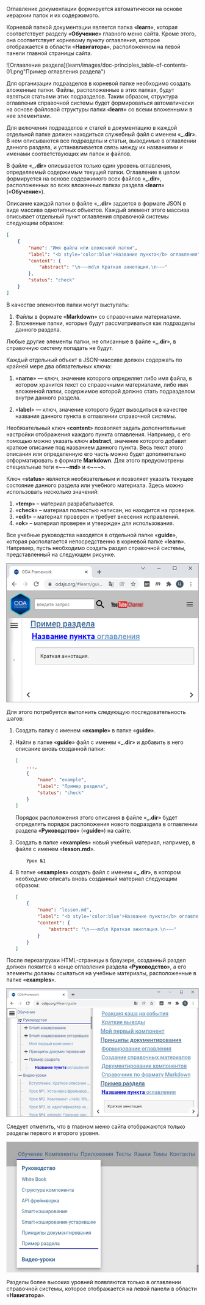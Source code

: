 ﻿Оглавление документации формируется автоматически на основе иерархии папок и их содержимого.

Корневой папкой документации является папка «**learn**», которая соответствует разделу «**Обучение**» главного меню сайта. Кроме этого, она соответствует корневому пункту оглавления, которое отображается в области «**Навигатора**», расположенном на левой панели главной страницы сайта.

![Оглавление раздела](learn/images/doc-principles_table-of-contents-01.png"Пример оглавления раздела")

Для организации подразделов в корневой папке необходимо создать вложенные папки. Файлы, расположенные в этих папках, будут являться статьями этих подразделов. Таким образом, структура оглавления справочной системы будет формироваться автоматически на основе файловой структуры папки «**learn**» со всеми вложенными в нее элементами.

Для включения подразделов и статей в документацию в каждой отдельной папке должен находиться служебный файл с именем «**_.dir**». В нем описываются все подразделы и статьи, выводимые в оглавлении данного раздела, и устанавливается связь между их названиями и именами соответствующих им папок и файлов.

В файле «**\_.dir**» описывается только один уровень оглавления, определяемый содержимым текущей папки. Оглавление в целом формируется на основе содержимого всех файлов «**\_.dir**», расположенных во всех вложенных папках раздела «**learn**» («**Обучение**»).

Описание каждой папки в файле «**\_.dir**» задается в формате JSON в виде массива однотипных объектов. Каждый элемент этого массива описывает отдельный пункт оглавления справочной системы следующим образом:

```json
[
    {
        "name": "Имя файла или вложенной папки",
        "label": "<b style='color:blue'>Название пункта</b> оглавления",
        "content": {
            "abstract": "\n~~~md\n Краткая аннотация.\n~~~"
        },
        "status": "check"
    }
]
```

В качестве элементов папки могут выступать:

1. Файлы в формате «**Markdown**» со справочными материалами.
1. Вложенные папки, которые будут рассматриваться как подразделы данного раздела.

Любые другие элементы папки, не описанные в файле «**_.dir**», в справочную систему попадать не будут.

Каждый отдельный объект в JSON-массиве должен содержать по крайней мере два обязательных ключа:

1. «**name**» — ключ, значение которого определяет либо имя файла, в котором хранится текст со справочными материалами, либо имя вложенной папки, содержимое которой должно стать подразделом внутри данного раздела.

1. «**label**» — ключ, значение которого будет выводиться в качестве названия данного пункта в оглавлении справочной системы.

Необязательный ключ «**content**» позволяет задать дополнительные настройки отображения каждого пункта оглавления. Например, с его помощью можно указать ключ **abstract**, значение которого добавит краткое описание под названием данного пункта. Весь текст этого описания или определенную его часть можно будет дополнительно отформатировать в формате **Markdown**. Для этого предусмотрены специальные теги «**~~~md**» и «**~~~**».

Ключ «**status**» является необязательным и позволяет указать текущее состояние данного раздела или учебного материала. Здесь можно использовать несколько значений:

1. «**temp**» – материал разрабатывается.
1. «**check**» – материал полностью написан, но находится на проверке.
1. «**edit**» – материал проверен и требует внесения исправлений.
1. «**ok**» – материал проверен и утвержден для использования.

Все учебные руководства находятся в отдельной папке «**guide**», которая располагается непосредственно в корневой папке «**learn**». Например, пусть необходимо создать раздел справочной системы, представленный на следующем рисунке.

![Оглавление раздела](learn/images/help_example.jpg "Пример оглавления раздела")

Для этого потребуется выполнить следующую последовательность шагов:

1. Создать папку с именем «**example**» в папке «**guide**».

1. Найти в папке «**guide**» файл с именем «**_.dir**» и добавить в него описание вновь созданной папки:

    ```json
    [
        ...,
        {
            "name": "example",
            "label": "Пример раздела",
            "status": "check"
        }
    ]
    ```

    Порядок расположения этого описания в файле «**_.dir**» будет определять порядок расположения нового подраздела в оглавлении раздела «**Руководство**» («**guide**») на сайте.

1. Создать в папке «**examples**» новый учебный материал, например, в файле с именем «**lesson.md**».

    ```text
        Урок №1
    ```

1. В папке «**examples**» создать файл с именем «**_.dir**», в котором необходимо описать вновь созданный материал следующим образом:

    ```json
    [
        {
            "name": "lesson.md",
            "label": "<b style='color:blue'>Название пункта</b> оглавления",
            "content": {
                "abstract": "\n~~~md\n Краткая аннотация.\n~~~"
            }
        }
    ]
    ```

После перезагрузки HTML-страницы в браузере, созданный раздел должен появится в конце оглавления раздела «**Руководство**», а его элементы должны ссылаться на учебные материалы, расположенные в папке «**examples**».

![Отображение раздела](learn/images/help_example2.jpg "Отображение раздела")

Следует отметить, что в главном меню сайта отображаются только разделы первого и второго уровня.

![Главное меню](learn/images/help_menu.jpg "Главное меню")

Разделы более высоких уровней появляются только в оглавлении справочной системы, которое отображается на левой панели в области «**Навигатора**».
